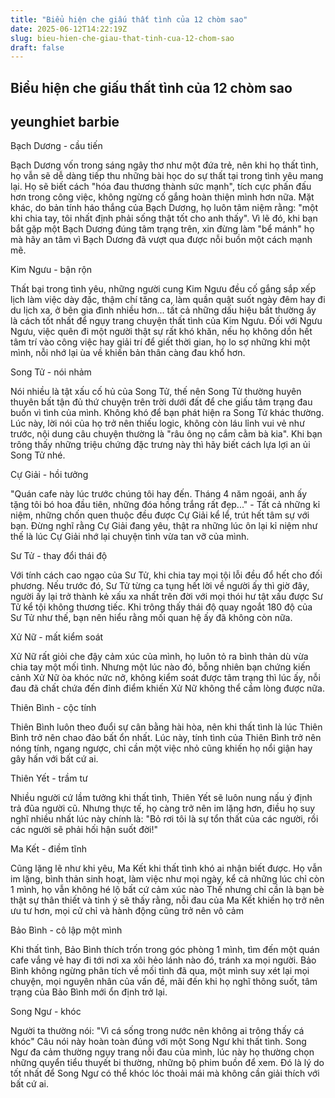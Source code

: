 ```yaml
---
title: "Biểu hiện che giấu thất tình của 12 chòm sao"
date: 2025-06-12T14:22:19Z
slug: bieu-hien-che-giau-that-tinh-cua-12-chom-sao
draft: false
---
```


## Biểu hiện che giấu thất tình của 12 chòm sao

## yeunghiet barbie

Bạch Dương - cầu tiến
 
Bạch Dương vốn trong sáng ngây thơ như một đứa trẻ, nên khi họ thất tình, họ vẫn sẽ dễ dàng tiếp thu những bài học do sự thất tại trong tình yêu mang lại. Họ sẽ biết cách "hóa đau thương thành sức mạnh", tích cực phấn đấu hơn trong công việc, không ngừng cố gắng hoàn thiện mình hơn nữa.
Mặt khác, do bản tính háo thắng của Bạch Dương, họ luôn tâm niệm rằng: "một khi chia tay, tôi nhất định phải sống thật tốt cho anh thấy". Vì lẽ đó, khi bạn bắt gặp một Bạch Dương đúng tâm trạng trên, xin đừng làm "bể mánh" họ mà hãy an tâm vì Bạch Dương đã vượt qua được nỗi buồn một cách mạnh mẽ.
 
Kim Ngưu - bận rộn
 
Thất bại trong tình yêu, những người cung Kim Ngưu đều cố gắng sắp xếp lịch làm việc dày đặc, thậm chí tăng ca, làm quần quật suốt ngày đêm hay đi du lịch xa, ở bên gia đình  nhiều hơn... tất cả những dấu hiệu bất thường ấy là cách tốt nhất để ngụy trang chuyện thất tình của Kim Ngưu. 
Đối với Ngưu Ngưu, việc quên đi một người thật sự rất khó khăn, nếu họ không dồn hết tâm trí vào công việc hay giải trí để giết thời gian, họ lo sợ những khi một mình, nỗi nhớ lại ùa về khiến bản thân càng đau khổ hơn.
 
Song Tử - nói nhảm
 
Nói nhiều là tật xấu cố hủ của Song Tử, thế nên Song Tử thường huyên thuyên bất tận đủ thứ chuyện trên trời dưới đất để che giấu tâm trạng đau buồn vì tình của mình.
Không khó để bạn phát hiện ra Song Tử khác thường. Lúc này, lời nói của họ trở nên thiếu logic, không còn láu lỉnh vui vẻ như trước, nội dung câu chuyện thường là "râu ông nọ cắm cằm bà kia". Khi bạn trông thấy những triệu chứng đặc trưng này thì hãy biết cách lựa lợi an ủi Song Tử nhé. 
 
Cự Giải - hồi tưởng
 
"Quán cafe này lúc trước chúng tôi hay đến. Tháng 4 năm ngoái, anh ấy tặng tôi bó hoa đầu tiên, những đóa hồng trắng rất đẹp..." - Tất cả những kỉ niệm, những chốn quen thuộc đều được Cự Giải kể lể, trút hết tâm sự với bạn. Đừng nghĩ rằng Cự Giải đang yêu, thật ra những lúc ôn lại kỉ niệm như thế là lúc Cự Giải nhớ lại chuyện tình vừa tan vỡ của mình.
 
Sư Tử - thay đổi thái độ
 
Với tính cách cao ngạo của Sư Tử, khi chia tay mọi tội lỗi đều đổ hết cho đối phương. Nếu trước đó, Sư Tử từng ca tụng hết lời về người ấy thì giờ đây, người ấy lại trở thành kẻ xấu xa nhất trên đời với mọi thói hư tật xấu được Sư Tử kể tội không thương tiếc. Khi trông thấy thái độ quay ngoắt 180 độ của Sư Tử như thế, bạn nên hiểu rằng mối quan hệ ấy đã không còn nữa.
 
Xử Nữ - mất kiểm soát
 
Xử Nữ rất giỏi che đậy cảm xúc của mình, họ luôn tỏ ra bình thản dù vừa chia tay một mối tình. Nhưng một lúc nào đó, bỗng nhiên bạn chứng kiến cảnh Xử Nữ òa khóc nức nở, không kiểm soát được tâm trạng thì lúc ấy, nỗi đau đã chất chứa đến đỉnh điểm khiến Xử Nữ không thể cầm lòng được nữa.
 
Thiên Bình - cộc tính
 
Thiên Bình luôn theo đuổi sự cân bằng hài hòa, nên khi thất tình là lúc Thiên Bình trở nên chao đảo bất ổn nhất. Lúc này, tính tình của Thiên Bình trở nên nóng tính, ngang ngược, chỉ cần một việc nhỏ cũng khiến họ nổi giận hay gây hấn với bất cứ ai.
 
Thiên Yết - trầm tư
 
Nhiều người cứ lầm tưởng khi thất tình, Thiên Yết sẽ luôn nung nấu ý định trả đũa người cũ. Nhưng thực tế, họ càng trở nên im lặng hơn, điều họ suy nghĩ nhiều nhất lúc này chính là: "Bỏ rơi tôi là sự tổn thất của các người, rồi các người sẽ phải hối hận suốt đời!"
 
Ma Kết - điềm tĩnh
 
Cũng lặng lẽ như khi yêu, Ma Kết khi thất tình khó ai nhận biết được. Họ vẫn im lặng, bình thản sinh hoạt, làm việc như mọi ngày, kể cả những lúc chỉ còn 1 mình, họ vẫn không hé lộ bất cứ cảm xúc nào
Thế nhưng chỉ cần là bạn bè thật sự thân thiết và tinh ý sẽ thấy rằng, nỗi đau của Ma Kết khiến họ trở nên ưu tư hơn, mọi cử chỉ và hành động cũng trở nên vô cảm
 
Bảo Bình - cô lập một mình
 
Khi thất tình, Bảo Bình thích trốn trong góc phòng 1 mình, tìm đến một quán cafe vắng vẻ hay đi tới nơi xa xôi hẻo lánh nào đó, tránh xa mọi người.
Bảo Bình không ngừng phân tích về mối tình đã qua, một mình suy xét lại mọi chuyện, mọi nguyên nhân của vấn đề, mãi đến khi họ nghĩ thông suốt, tâm trạng của Bảo Bình mới ổn định trở lại.
 
Song Ngư - khóc
 
Người ta thường nói: "Vì cá sống trong nước nên không ai trông thấy cá khóc" Câu nói này hoàn toàn đúng với một Song Ngư khi thất tình.
Song Ngư đa cảm thường ngụy trang nỗi đau của mình, lúc này họ thường chọn những quyển tiểu thuyết bi thường, những bộ phim buồn để xem. Đó là lý do tốt nhất để Song Ngư có thể khóc lóc thoải mái mà không cần giải thích với bất cứ ai.